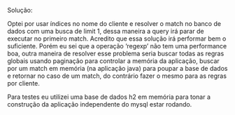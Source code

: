 Solução:

Optei por usar índices no nome do cliente e resolver o match no banco de dados com
uma busca de limit 1, dessa maneira a query irá parar de executar no primeiro match.
Acredito que essa solução irá performar bem o suficiente. Porém eu sei que a
operação ‘regexp’ não tem uma performance boa, outra maneira de resolver esse
problema seria buscar todas as regras globais usando paginação para controlar a
memória da aplicação, buscar por um match em memória (na aplicação java) para
poupar a base de dados e retornar no caso de um match, do contrário fazer o
mesmo para as regras por cliente.

Para testes eu utilizei uma base de dados h2 em memória para tonar a construção da
aplicação independente do mysql estar rodando.
